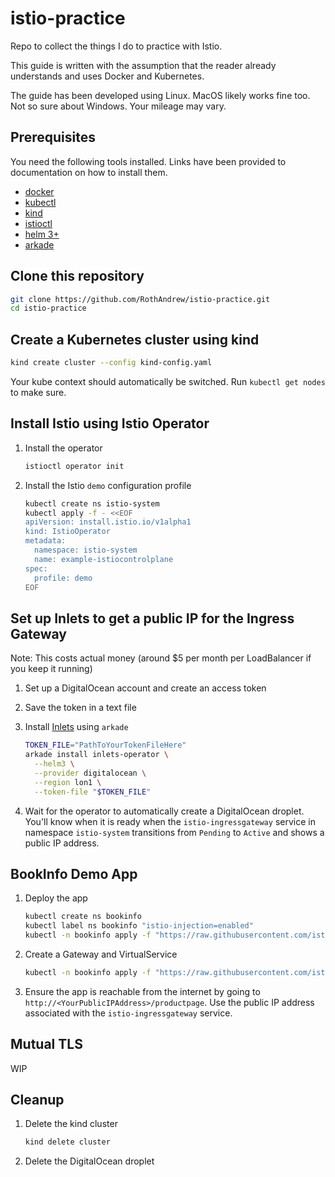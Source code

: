 # istio-practice

Repo to collect the things I do to practice with Istio.

This guide is written with the assumption that the reader already understands and uses Docker and Kubernetes.

The guide has been developed using Linux. MacOS likely works fine too. Not so sure about Windows. Your mileage may vary.

## Prerequisites

You need the following tools installed. Links have been provided to documentation on how to install them.

- [docker](https://www.docker.com/get-started)
- [kubectl](https://kubernetes.io/docs/tasks/tools/install-kubectl/)
- [kind](https://github.com/kubernetes-sigs/kind)
- [istioctl](https://istio.io/docs/ops/diagnostic-tools/istioctl/)
- [helm 3+](https://helm.sh/docs/intro/quickstart/)
- [arkade](https://github.com/alexellis/arkade)

## Clone this repository

```sh
git clone https://github.com/RothAndrew/istio-practice.git
cd istio-practice
```

## Create a Kubernetes cluster using kind

```sh
kind create cluster --config kind-config.yaml
```

Your kube context should automatically be switched. Run `kubectl get nodes` to make sure.

## Install Istio using Istio Operator

1. Install the operator

   ```sh
   istioctl operator init
   ```

1. Install the Istio `demo` configuration profile

   ```sh
   kubectl create ns istio-system
   kubectl apply -f - <<EOF
   apiVersion: install.istio.io/v1alpha1
   kind: IstioOperator
   metadata:
     namespace: istio-system
     name: example-istiocontrolplane
   spec:
     profile: demo
   EOF
   ```

## Set up Inlets to get a public IP for the Ingress Gateway

Note: This costs actual money (around \$5 per month per LoadBalancer if you keep it running)

1. Set up a DigitalOcean account and create an access token
1. Save the token in a text file
1. Install [Inlets](https://github.com/inlets/inlets-operator) using `arkade`

   ```sh
   TOKEN_FILE="PathToYourTokenFileHere"
   arkade install inlets-operator \
     --helm3 \
     --provider digitalocean \
     --region lon1 \
     --token-file "$TOKEN_FILE"
   ```

1. Wait for the operator to automatically create a DigitalOcean droplet. You'll know when it is ready when the `istio-ingressgateway` service in namespace `istio-system` transitions from `Pending` to `Active` and shows a public IP address.

## BookInfo Demo App

1. Deploy the app

   ```sh
   kubectl create ns bookinfo
   kubectl label ns bookinfo "istio-injection=enabled"
   kubectl -n bookinfo apply -f "https://raw.githubusercontent.com/istio/istio/master/samples/bookinfo/platform/kube/bookinfo.yaml"
   ```

1. Create a Gateway and VirtualService

   ```sh
   kubectl -n bookinfo apply -f "https://raw.githubusercontent.com/istio/istio/master/samples/bookinfo/networking/bookinfo-gateway.yaml"
   ```

1. Ensure the app is reachable from the internet by going to `http://<YourPublicIPAddress>/productpage`. Use the public IP address associated with the `istio-ingressgateway` service.

## Mutual TLS

WIP

## Cleanup

1. Delete the kind cluster

   ```sh
   kind delete cluster
   ```

1. Delete the DigitalOcean droplet
